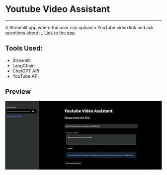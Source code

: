 # Youtube Video Assistant
--------
A Streamlit app where the user can upload a YouTube video link and ask questions about it. 
[Link to the app](https://ms-youtube-video-assistant.streamlit.app/)

## Tools Used:
- Streamlit
- LangChain
- ChatGPT API
- YouTube API

## Preview
![App Preview](youtube-screenshot.png)